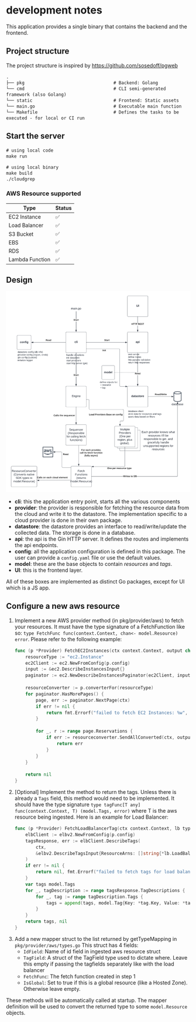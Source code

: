 # development notes

This application provides a single binary that contains the backend and the frontend.

## Project structure

The project structure is inspired by https://github.com/sosedoff/pgweb

    .
    ├── pkg                                  # Backend: Golang
    └── cmd                                  # CLI semi-generated framework (also Golang)
    └── static                               # Frontend: Static assets
    └── main.go                              # Executable main function
    └── Makefile                             # Defines the tasks to be executed - for local or CI run

## Start the server

```shell
# using local code
make run
```

```shell
# using local binary
make build
./cloudgrep
```

### AWS Resource supported

| Type            |  Status |
|-----------------| ----------- |
| EC2 Instance    |  :white_check_mark: |
| Load Balancer   |  :white_check_mark: |
| S3 Bucket       |  :white_check_mark: |
| EBS             |  :white_check_mark: |
| RDS             |  :white_check_mark: |
| Lambda Function |  :white_check_mark: |

## Design

![design diagram](img/cloudgrep-design.png)

- **cli**: this the application entry point, starts all the various components
- **provider**: the provider is responsible for fetching the resource data from the cloud and write it to the datastore. The implementation specific to a cloud provider is done in their own package.
- **datastore**: the datastore provides an interface to read/write/update the collected data. The storage is done in a database.
- **api**: the api is the Gin HTTP server. It defines the routes and implements the api endpoints.
- **config**: all the application configuration is defined in this package. The user can provide a `config.yaml` file or use the default values.
- **model**: these are the base objects to contain *resources* and *tags*.
- **UI**: this is the frontend layer.

All of these boxes are implemented as distinct Go packages, except for UI which is a JS app.

## Configure a new aws resource

1. Implement a new AWS provider method (in pkg/provider/aws) to fetch your resources. It must have the type
   signature of a FetchFunction like so: `type FetchFunc func(context.Context, chan<- model.Resource) error`.
   Please refer to the following example:
   ```go
   func (p *Provider) FetchEC2Instances(ctx context.Context, output chan<- model.Resource) error {
       resourceType := "ec2.Instance"
       ec2Client := ec2.NewFromConfig(p.config)
       input := &ec2.DescribeInstancesInput{}
       paginator := ec2.NewDescribeInstancesPaginator(ec2Client, input)
   
       resourceConverter := p.converterFor(resourceType)
       for paginator.HasMorePages() {
           page, err := paginator.NextPage(ctx)
           if err != nil {
               return fmt.Errorf("failed to fetch EC2 Instances: %w", err)
           }
   
           for _, r := range page.Reservations {
               if err := resourceconverter.SendAllConverted(ctx, output, resourceConverter, r.Instances); err != nil {
                   return err
               }
           }
       }
   
       return nil
   }
   ```
2. [Optional] Implement the method to return the tags. Unless there is already a `Tags` field, this method would need 
    to be implemented. It should have the type signature `type tagFunc[T any] func(context.Context, T) (model.Tags, error)`
    where T is the aws resource being ingested. Here is an example for Load Balancer:
   ```go
   func (p *Provider) FetchLoadBalancerTag(ctx context.Context, lb types.LoadBalancer) (model.Tags, error) {
       elbClient := elbv2.NewFromConfig(p.config)
       tagsResponse, err := elbClient.DescribeTags(
           ctx,
           &elbv2.DescribeTagsInput{ResourceArns: []string{*lb.LoadBalancerArn}},
       )
       if err != nil {
           return nil, fmt.Errorf("failed to fetch tags for load balancer %v: %w", *lb.LoadBalancerArn, err)
       }
       var tags model.Tags
       for _, tagDescription := range tagsResponse.TagDescriptions {
           for _, tag := range tagDescription.Tags {
               tags = append(tags, model.Tag{Key: *tag.Key, Value: *tag.Value})
           }
       }
       return tags, nil
   }
    ```
3. Add a new mapper struct to the list returned by getTypeMapping in `pkg/provider/aws/types.go`
   This struct has 4 fields:
   * `IdField`: Name of id field in ingested aws resource struct
   * `TagField`: A struct of the TagField type used to dictate where. Leave this empty if passing the tagfields separately like with the load balancer
   * `FetchFunc`: The fetch function created in step 1
   * `IsGlobal`: Set to true if this is a global resource (like a Hosted Zone). Otherwise leave empty.


These methods will be automatically called at startup.
The mapper definition will be used to convert the returned type to some `model.Resource` objects.
